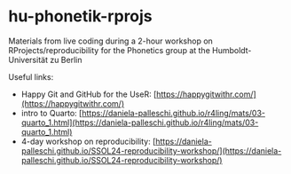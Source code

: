 # hu-phonetik-rprojs

Materials from live coding during a 2-hour workshop on RProjects/reproducibility for the Phonetics group at the Humboldt-Universität zu Berlin

Useful links:

  - Happy Git and GitHub for the UseR: [https://happygitwithr.com/](https://happygitwithr.com/)
  - intro to Quarto: [https://daniela-palleschi.github.io/r4ling/mats/03-quarto_1.html](https://daniela-palleschi.github.io/r4ling/mats/03-quarto_1.html)
  - 4-day workshop on reproducibility: [https://daniela-palleschi.github.io/SSOL24-reproducibility-workshop/](https://daniela-palleschi.github.io/SSOL24-reproducibility-workshop/)